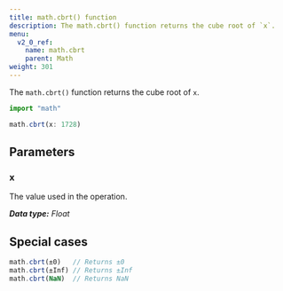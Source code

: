 ```yaml
---
title: math.cbrt() function
description: The math.cbrt() function returns the cube root of `x`.
menu:
  v2_0_ref:
    name: math.cbrt
    parent: Math
weight: 301
---
```


The `math.cbrt()` function returns the cube root of `x`.

```js
import "math"

math.cbrt(x: 1728)
```

## Parameters

### x
The value used in the operation.

_**Data type:** Float_

## Special cases
```js
math.cbrt(±0)   // Returns ±0
math.cbrt(±Inf) // Returns ±Inf
math.cbrt(NaN)  // Returns NaN
```
